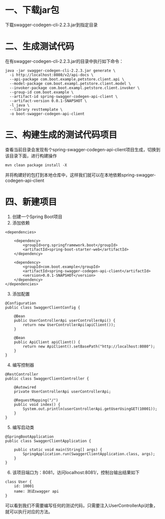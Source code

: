 # 一、下载jar包
下载swagger-codegen-cli-2.2.3.jar到指定目录

# 二、生成测试代码
在有swagger-codegen-cli-2.2.3.jar的目录中执行如下命令：
```
java -jar swagger-codegen-cli-2.2.3.jar generate \
  -i http://localhost:8080/v2/api-docs \
  --api-package com.boot.example.petstore.client.api \
  --model-package com.boot.exampl.petstore.client.model \
  --invoker-package com.boot.exampl.petstore.client.invoker \
  --group-id com.boot.example \
  --artifact-id spring-swagger-codegen-api-client \
  --artifact-version 0.0.1-SNAPSHOT \
  -l java \
  --library resttemplate \
  -o boot-swagger-codegen-api-client
```

# 三、构建生成的测试代码项目
查看当前目录会发现有个spring-swagger-codegen-api-client项目生成，切换到该目录下面，进行构建操作
```
mvn clean package install -X
```
并将构建好的包打到本地仓库中，这样我们就可以在本地依赖spring-swagger-codegen-api-client

# 四、新建项目
1. 创建一个Spring Boot项目
2. 添加依赖
```
<dependencies>

    <dependency>
        <groupId>org.springframework.boot</groupId>
        <artifactId>spring-boot-starter-web</artifactId>
    </dependency>

    <dependency>
        <groupId>com.boot.example</groupId>
        <artifactId>spring-swagger-codegen-api-client</artifactId>
        <version>0.0.1-SNAPSHOT</version>
    </dependency>
</dependencies>
```
3. 添加配置
```
@Configuration
public class SwaggerClientConfig {

    @Bean
    public UserControllerApi userControllerApi() {
        return new UserControllerApi(apiClient());
    }

    @Bean
    public ApiClient apiClient() {
        return new ApiClient().setBasePath("http://localhost:8080");
    }
}

```
4. 编写控制器
```
@RestController
public class SwaggerClientController {

    @Autowired
    private UserControllerApi userControllerApi;

    @RequestMapping("/")
    public void index() {
        System.out.println(userControllerApi.getUserUsingGET(10001));
    }
}

```

5. 编写启动类
```
@SpringBootApplication
public class SwaggerClientApplication {

    public static void main(String[] args) {
        SpringApplication.run(SwaggerClientApplication.class, args);
    }
}
```
6. 该项目端口为：8081，访问localhost:8081/，控制台输出结果如下
```
class User {
    id: 10001
    name: 测试swagger api
}
```
可以看到我们不需要编写任何的测试代码，只需要注入UserControllerApi对象，就可以执行对应的方法。
